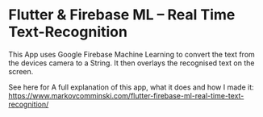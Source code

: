 # Flutter & Firebase ML – Real Time Text-Recognition

This App uses Google Firebase Machine Learning to convert the text from the devices camera to a String. It then overlays the recognised text on the screen. 

See here for A full explanation of this app, what it does and how I made it:
https://www.markovcomminski.com/flutter-firebase-ml-real-time-text-recognition/

